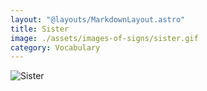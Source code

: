 ```yaml
---
layout: "@layouts/MarkdownLayout.astro"
title: Sister
image: ./assets/images-of-signs/sister.gif
category: Vocabulary
---
```


![Sister](@signs/sister.gif)

